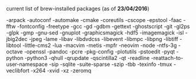current list of brew-installed packages (as of **23/04/2016**)

-arpack
-autoconf
-automake
-cmake
-coreutils
-cscope
-epstool
-faac
-fftw
-fontconfig
-freetype
-gcc
-gd
-gdbm
-gettext
-ghostscript
-git
-gl2ps
-glpk
-gmp
-gnu-sed
-gnuplot
-graphicsmagick
-hdf5
-imagemagick
-isl
-jbig2dec
-jpeg
-lame
-libav
-libdvdcss
-libevent
-libmpc
-libpng
-libtiff
-libtool
-little-cms2
-lua
-macvim
-metis
-mpfr
-neovim
-node
-ntfs-3g
-octave
-openssl
-pandoc
-pcre
-pkg-config
-plotutils
-pstoedit
-pyqt
-python
-python3
-qhull
-qrupdate
-qscintilla2
-qt
-readline
-reattach-to-user-namespace
-sip
-sqlite
-suite-sparse
-szip
-tbb
-texinfo
-tmux
-veclibfort
-x264
-xvid
-xz
-zeromq
